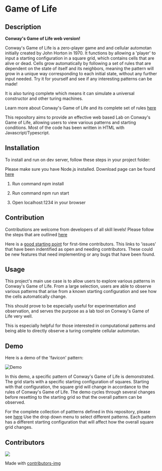 # Game of Life

## Description

**Conway's Game of Life web version!**  

Conway's Game of Life is a zero-player game and and cellular automotan initially created by John Horton in 1970.
It functions by allowing a 'player' to input a starting configuration in a square grid, which contains cells that are alive or dead. Cells grow automatically by following a set of rules that are dependent on the state of itself and its neighbors, meaning the pattern will grow in a unique way corresponding to each initial state, without any further input needed. Try it for yourself and see if any interesting patterns can be made!

It is also turing complete which means it can simulate a universal constructor and other turing machines.

Learn more about Conway's Game of Life and its complete set of rules [here](https://en.wikipedia.org/wiki/Conway%27s_Game_of_Life)  

This repository aims to provide an effective web based Lab on Conway's Game of Life, allowing users to view various patterns and starting conditions.
Most of the code has been written in HTML with Javascript/Typescript.


## Installation

To install and run on dev server, follow these steps in your project folder:

Please make sure you have Node.js installed. Download page can be found [here](https://nodejs.org/en/download/)

1. Run command npm install

2. Run command npm run start

3. Open localhost:1234 in your browser

## Contribution

Contributions are welcome from developers of all skill levels! Please follow the steps that are outlined [here](https://github.com/TroyTae/game-of-life/blob/main/.github/CONTRIBUTING.md)

Here is a [good starting point](https://github.com/TroyTae/game-of-life/issues?q=is%3Aissue+is%3Aopen+label%3A%22help+wanted%22) for first-time contributors. This links to 'issues' that have been indentified as open and needing contributors. These could be new features that need implementing or any bugs that have been found.

## Usage

This project's main use case is to allow users to explore various patterns in Conway's Game of Life. From a large selection, users are able to observe various patterns that arise from a known starting configuration and see how the cells automatically change. 

This should prove to be especially useful for experimentation and observation, and serves the purpose as a lab tool on Conway's Game of Life very well.

This is especially helpful for those interested in computational patterns and being able to directly observe a turing complete cellular automotan.

## Demo

Here is a demo of the 'favicon' pattern:

![Demo](./src/static/favicon.gif)  

In this demo, a specific pattern of Conway's Game of Life is demonstrated. The grid starts with a specific starting configuration of squares.
Starting with that configuration, the square grid will change in accordance to the rules of Conway's Game of Life.
The demo cycles through several changes before resetting to the starting grid so that the overall pattern can be observed.

For the complete collection of pattterns defined in this repository, please see [here](https://troytae.github.io/game-of-life/)
Use the drop down menu to select different patterns. Each pattern has a different starting configuration that will affect how the overall square grid changes.

## Contributors

<a href="https://github.com/TroyTae/game-of-life/graphs/contributors">
  <img src="https://contributors-img.firebaseapp.com/image?repo=TroyTae/game-of-life" />
</a>

Made with [contributors-img](https://contributors-img.firebaseapp.com)
